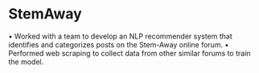 # StemAway

•	Worked with a team to develop an NLP recommender system that identifies and categorizes posts on the Stem-Away online forum.
•	Performed web scraping to collect data from other similar forums to train the model.
